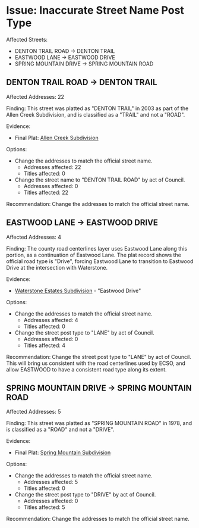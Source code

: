 # Issue: Inaccurate Street Name Post Type

Affected Streets:

- DENTON TRAIL ROAD -> DENTON TRAIL
- EASTWOOD LANE -> EASTWOOD DRIVE
- SPRING MOUNTAIN DRIVE -> SPRING MOUNTAIN ROAD

## DENTON TRAIL ROAD -> DENTON TRAIL

Affected Addresses: 22

Finding: This street was platted as "DENTON TRAIL" in 2003 as part of the Allen Creek Subdivision, and is classified as a "TRAIL" and not a "ROAD".

Evidence:

- Final Plat: [Allen Creek Subdivision](https://www.grantspassoregon.gov/DocumentCenter/View/31627/ALLEN-CREEK-MEADOWS-SUBDIVISION?bidId=)

Options:

- Change the addresses to match the official street name.
  - Addresses affected: 22
  - Titles affected: 0
- Change the street name to "DENTON TRAIL ROAD" by act of Council.
  - Addresses affected: 0
  - Titles affected: 22

Recommendation: Change the addresses to match the official street name.

## EASTWOOD LANE -> EASTWOOD DRIVE

Affected Addresses: 4

Finding: The county road centerlines layer uses Eastwood Lane along this portion, as a continuation of Eastwood Lane. The plat record shows the official road type is "Drive", forcing Eastwood Lane to transition to Eastwood Drive at the intersection with Waterstone.

Evidence:

- [Waterstone Estates Subdivision](https://www.grantspassoregon.gov/DocumentCenter/View/31636/WATERSTONE-ESTATES-SUBDIVISION?bidId=) - "Eastwood Drive"

Options:

- Change the addresses to match the official street name.
  - Addresses affected: 4
  - Titles affected: 0
- Change the street post type to "LANE" by act of Council.
  - Addresses affected: 0
  - Titles affected: 4

Recommendation: Change the street post type to "LANE" by act of Council. This will bring us consistent with the road centerlines used by ECSO, and allow EASTWOOD to have a consistent road type along its extent.

## SPRING MOUNTAIN DRIVE -> SPRING MOUNTAIN ROAD

Affected Addresses: 5

Finding: This street was platted as "SPRING MOUNTAIN ROAD" in 1978, and is classified as a "ROAD" and not a "DRIVE".

Evidence:

- Final Plat: [Spring Mountain Subdivision](https://www.grantspassoregon.gov/DocumentCenter/View/31539/SPRING-MOUNTAIN-SUBDIVISION?bidId=)

Options:

- Change the addresses to match the official street name.
  - Addresses affected: 5
  - Titles affected: 0
- Change the street post type to "DRIVE" by act of Council.
  - Addresses affected: 0
  - Titles affected: 5

Recommendation: Change the addresses to match the official street name.
